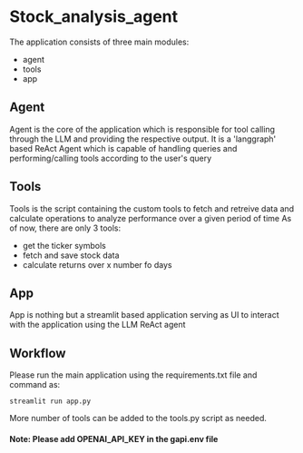 # Stock_analysis_agent
The application consists of three main modules:

- agent
- tools
- app

## Agent
Agent is the core of the application which is responsible for tool calling through the LLM and providing the respective output.
It is a 'langgraph' based ReAct Agent which is capable of handling queries and performing/calling tools according to the user's query

## Tools
Tools is the script containing the custom tools to fetch and retreive data and calculate operations to analyze performance over a given period of time
As of now, there are only 3 tools:

- get the ticker symbols
- fetch and save stock data
- calculate returns over x number fo days

## App
App is nothing but a streamlit based application serving as UI to interact with the application using the LLM ReAct agent

## Workflow
Please run the main application using the requirements.txt file and command as:
```
streamlit run app.py
```
More number of tools can be added to the tools.py script as needed. 
#### Note: Please add OPENAI_API_KEY in the gapi.env file
